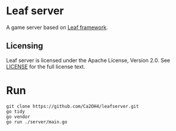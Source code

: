 Leaf server
===========
A game server based on [Leaf framework](https://github.com/name5566/leaf).

Licensing
---------

Leaf server is licensed under the Apache License, Version 2.0.
See [LICENSE](https://github.com/name5566/leafserver/blob/master/LICENSE) for the full license text.

# Run

```shell
git clone https://github.com/Ca2OH4/leafserver.git
go tidy
go vendor
go run ./server/main.go
```

